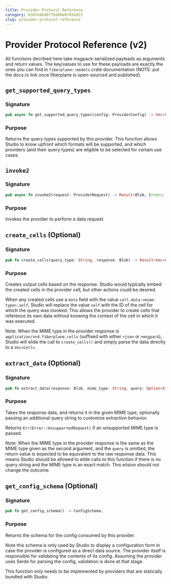 ```yaml
---
title: Provider Protocol Reference
category: 63d7e8bdbf7b4b0e0745e823
slug: provider-protocol-reference
---
```


# Provider Protocol Reference (v2)

All functions decribed here take msgpack-serialized payloads as arguments and
return values. The key/values to use for these payloads are exactly the ones you
can find in `fiberplane::models` crate documentation (NOTE: put the docs.rs link
once fiberplane is open-sourced and published).

## `get_supported_query_types`

### Signature

```rust
pub async fn get_supported_query_types(config: ProviderConfig) -> Vec<SupportedQueryType>;
```

### Purpose

Returns the query types supported by this provider.
This function allows Studio to know upfront which formats will be
supported, and which providers (and their query types) are eligible to
be selected for certain use cases.

## `invoke2`

### Signature

```rust
pub async fn invoke2(request: ProviderRequest) -> Result<Blob, Error>;
```

### Purpose

Invokes the provider to perform a data request.

## `create_cells` (Optional)

### Signature

```rust
pub fn create_cells(query_type: String, response: Blob) -> Result<Vec<Cell>, Error>;
```

### Purpose

Creates output cells based on the response.
Studio would typically embed the created cells in the provider cell,
but other actions could be desired.

When any created cells use a `data` field with the value
`cell-data:<mime-type>,self`, Studio will replace the value `self` with
the ID of the cell for which the query was invoked. This allows the
provider to create cells that reference its own data without knowing the
context of the cell in which it was executed.

Note: When the MIME type in the provider response is
`application/vnd.fiberplane.cells` (suffixed with either `+json` or
`+msgpack`), Studio will elide the call to `create_cells()` and simply
parse the data directly to a `Vec<Cell>`.

## `extract_data` (Optional)

### Signature

```rust
pub fn extract_data(response: Blob, mime_type: String, query: Option<String>) -> Result<Blob, Error>;
```

### Purpose

Takes the response data, and returns it in the given MIME type,
optionally passing an additional query string to customize extraction
behavior.

Returns `Err(Error::UnsupportedRequest)` if an unsupported MIME type is
passed.

Note: When the MIME type in the provider response is the same as the
MIME type given as the second argument, and the `query` is omitted, the
return value is expected to be equivalent to the raw response data. This
means Studio should be allowed to elide calls to this function if there
is no query string and the MIME type is an exact match. This elision
should not change the outcome.

## `get_config_schema` (Optional)

### Signature

```rust
pub fn get_config_schema() -> ConfigSchema;
```

### Purpose

Returns the schema for the config consumed by this provider.

Note this schema is only used by Studio to display a configuration form
in case the provider is configured as a direct data source. The provider
itself is responsible for validating the contents of its config.
Assuming the provider uses Serde for parsing the config, validation is
done at that stage.

This function only needs to be implemented by providers that are
statically bundled with Studio.
